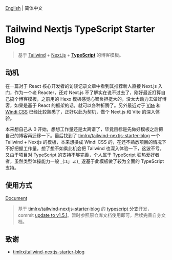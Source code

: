 [English](./README.md) | 简体中文

# Tailwind Nextjs TypeScript Starter Blog

> 基于 [Tailwind](https://github.com/tailwindlabs/tailwindcss) + [Next.js](https://github.com/vercel/next.js) + **[TypeScript](https://github.com/microsoft/TypeScript)** 的博客模板。

## 动机

在一篇对于 React 核心开发者的访谈记录文章中看到其推荐新人直接 Next.js 入门，作为一个老 Reacter，还对 Next.js 不了解实在说不过去了，刚好最近打算自己搞个博客模板，之前用的 Hexo 模板感觉心智负担挺大的，没太大动力去做好博客，如果是基于 React 的框架的话，就可以各种折腾了。另外最近对于 [Vite](https://github.com/vitejs/vite) 和 [Windi CSS](https://github.com/windicss/windicss) 已经比较熟悉了，正好以此为契机，做个 Next.js 和 Vite 的深入体验。

本来想自己从 0 开始，想想工作量还是太离谱了，毕竟目标是先做好模板之后把自己的博客再迁移一下。最后找到了 [timlrx/tailwind-nextjs-starter-blog](https://github.com/timlrx/tailwind-nextjs-starter-blog) 一个 Tailwind + Nextjs 的模板，本来想换成 Windi CSS 的，在还不熟悉项目的情况下不好把握工作量，想了想不如乘此机会把 Tailwind 也深入体验一下，这波不亏。又由于项目对 TypeScript 的支持不够完善，个人属于 TypeScript 狂热爱好者者，虽然类型体操能力一般 \_(:з」∠)\_ 遂基于此模板做了较为全面的 TypeScript 支持。

## 使用方式

[Document](https://github.com/timlrx/tailwind-nextjs-starter-blog#tailwind-nextjs-starter-blog)

> 基于 [timlrx/tailwind-nextjs-starter-blog](https://github.com/timlrx/tailwind-nextjs-starter-blog) 的 [typescript 分支](https://github.com/timlrx/tailwind-nextjs-starter-blog/tree/typescript)开发，commit [update to v1.5.1](https://github.com/timlrx/tailwind-nextjs-starter-blog/tree/8afcd74c2b03111037ab426c0ac913ac87c3b0c1)。暂时参照原仓库文档使用即可，后续完善自身文档。

## 致谢

- [timlrx/tailwind-nextjs-starter-blog](https://github.com/timlrx/tailwind-nextjs-starter-blog)

